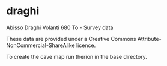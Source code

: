 # draghi
Abisso Draghi Volanti 680 To - Survey data

These data are provided under a 
   Creative Commons Attribute-NonCommercial-ShareAlike 
licence.

To create the cave map run therion in the base directory.


